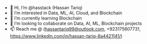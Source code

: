 - 👋 Hi, I’m @hasstack (Hassan Tariq)
- 👀 I’m interested in Data, ML, AI, Cloud, and Blockchain
- 🌱 I’m currently learning Blockchain
- 💞️ I’m looking to collaborate on Data, AI, ML, Blockchain projects
- 📫 Reach me @ (hassantariq99@outlook.com, +923175607731, https://www.linkedin.com/in/hassan-tariq-8a4421141/)

<!---
hasstack/hasstack is a ✨ special ✨ repository because its `README.md` (this file) appears on your GitHub profile.
You can click the Preview link to take a look at your changes.
--->
